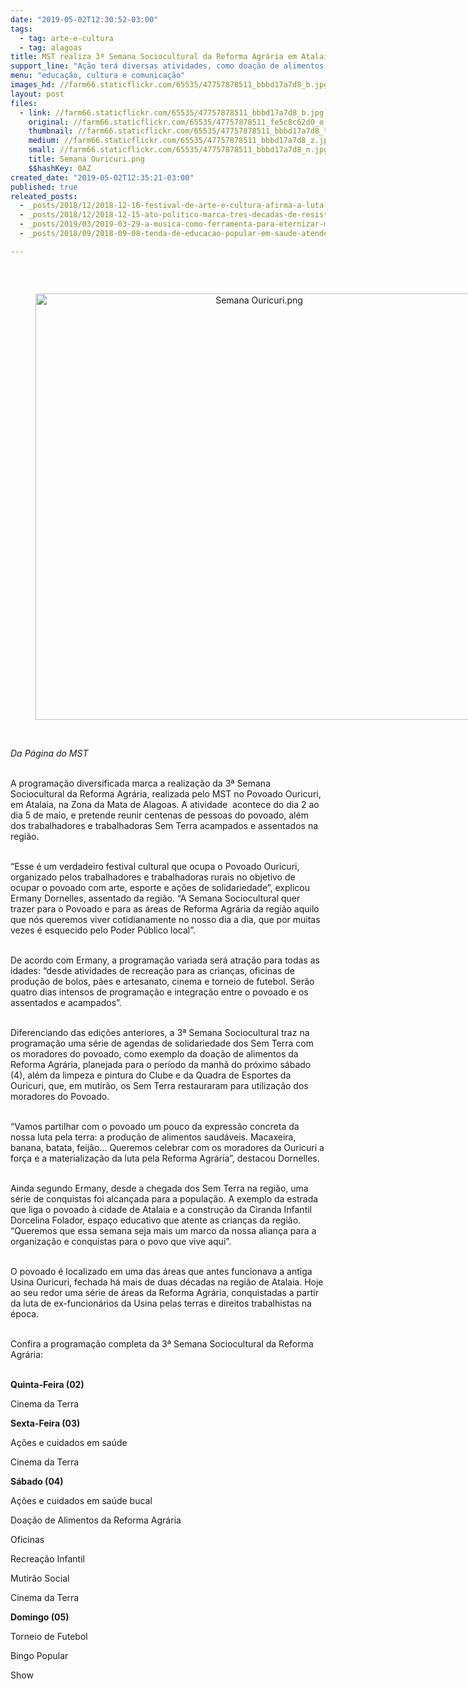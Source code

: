```yaml
---
date: "2019-05-02T12:30:52-03:00"
tags:
  - tag: arte-e-cultura
  - tag: alagoas
title: MST realiza 3ª Semana Sociocultural da Reforma Agrária em Atalaia
support_line: "Ação terá diversas atividades, como doação de alimentos da Reforma Agrária, torneio de futebol, oficinas, shows e bingo"
menu: "educação, cultura e comunicação"
images_hd: //farm66.staticflickr.com/65535/47757878511_bbbd17a7d8_b.jpg
layout: post
files:
  - link: //farm66.staticflickr.com/65535/47757878511_bbbd17a7d8_b.jpg
    original: //farm66.staticflickr.com/65535/47757878511_fe5c8c62d0_o.png
    thumbnail: //farm66.staticflickr.com/65535/47757878511_bbbd17a7d8_t.jpg
    medium: //farm66.staticflickr.com/65535/47757878511_bbbd17a7d8_z.jpg
    small: //farm66.staticflickr.com/65535/47757878511_bbbd17a7d8_n.jpg
    title: Semana Ouricuri.png
    $$hashKey: 0AZ
created_date: "2019-05-02T12:35:21-03:00"
published: true
releated_posts:
  - _posts/2018/12/2018-12-16-festival-de-arte-e-cultura-afirma-a-luta-e-resistencia-da-classe-trabalhadora.md
  - _posts/2018/12/2018-12-15-ato-politico-marca-tres-decadas-de-resistencia-do-mst-em-minas-gerais.md
  - _posts/2019/03/2019-03-29-a-musica-como-ferramenta-para-eternizar-momentos-da-historia.md
  - _posts/2018/09/2018-09-08-tenda-de-educacao-popular-em-saude-atende-mais-de-50-pessoas-por-dia-na-feira-da-reforma-agraria-em-maceio.md

---
```

<p>&nbsp;</p>

<div style="text-align:center">
<figure class="image" style="display:inline-block"><img alt="Semana Ouricuri.png" height="682" src="//farm66.staticflickr.com/65535/47757878511_bbbd17a7d8_b.jpg" width="700" />
<figcaption></figcaption>
</figure>
</div>

<p><br />
<em>Da P&aacute;gina do MST</em><br />
&nbsp;</p>

<p>A programa&ccedil;&atilde;o diversificada marca a realiza&ccedil;&atilde;o da 3&ordf; Semana Sociocultural da Reforma Agr&aacute;ria, realizada pelo MST no Povoado Ouricuri, em Atalaia, na Zona da Mata de Alagoas. A atividade&nbsp; acontece do dia 2 ao dia 5 de maio, e pretende reunir centenas de pessoas do povoado, al&eacute;m dos trabalhadores e trabalhadoras Sem Terra acampados e assentados na regi&atilde;o.<br />
&nbsp;</p>

<p>&ldquo;Esse &eacute; um verdadeiro festival cultural que ocupa o Povoado Ouricuri, organizado pelos trabalhadores e trabalhadoras rurais no objetivo de ocupar o povoado com arte, esporte e a&ccedil;&otilde;es de solidariedade&rdquo;, explicou Ermany Dornelles, assentado da regi&atilde;o. &ldquo;A Semana Sociocultural quer trazer para o Povoado e para as &aacute;reas de Reforma Agr&aacute;ria da regi&atilde;o aquilo que n&oacute;s queremos viver cotidianamente no nosso dia a dia, que por muitas vezes &eacute; esquecido pelo Poder P&uacute;blico local&rdquo;.<br />
&nbsp;</p>

<p>De acordo com Ermany, a programa&ccedil;&atilde;o variada ser&aacute; atra&ccedil;&atilde;o para todas as idades: &ldquo;desde atividades de recrea&ccedil;&atilde;o para as crian&ccedil;as, oficinas de produ&ccedil;&atilde;o de bolos, p&atilde;es e artesanato, cinema e torneio de futebol. Ser&atilde;o quatro dias intensos de programa&ccedil;&atilde;o e integra&ccedil;&atilde;o entre o povoado e os assentados e acampados&rdquo;.<br />
&nbsp;</p>

<p>Diferenciando das edi&ccedil;&otilde;es anteriores, a 3&ordf; Semana Sociocultural traz na programa&ccedil;&atilde;o uma s&eacute;rie de agendas de solidariedade dos Sem Terra com os moradores do povoado, como exemplo da doa&ccedil;&atilde;o de alimentos da Reforma Agr&aacute;ria, planejada para o per&iacute;odo da manh&atilde; do pr&oacute;ximo s&aacute;bado (4), al&eacute;m da limpeza e pintura do Clube e da Quadra de Esportes da Ouricuri, que, em mutir&atilde;o, os Sem Terra restauraram para utiliza&ccedil;&atilde;o dos moradores do Povoado.<br />
&nbsp;</p>

<p>&ldquo;Vamos partilhar com o povoado um pouco da express&atilde;o concreta da nossa luta pela terra: a produ&ccedil;&atilde;o de alimentos saud&aacute;veis. Macaxeira, banana, batata, feij&atilde;o... Queremos celebrar com os moradores da Ouricuri a for&ccedil;a e a materializa&ccedil;&atilde;o da luta pela Reforma Agr&aacute;ria&rdquo;, destacou Dornelles.<br />
&nbsp;</p>

<p>Ainda segundo Ermany, desde a chegada dos Sem Terra na regi&atilde;o, uma s&eacute;rie de conquistas foi alcan&ccedil;ada para a popula&ccedil;&atilde;o. A exemplo da estrada que liga o povoado &agrave; cidade de Atalaia e a constru&ccedil;&atilde;o da Ciranda Infantil Dorcelina Folador, espa&ccedil;o educativo que atente as crian&ccedil;as da regi&atilde;o. &ldquo;Queremos que essa semana seja mais um marco da nossa alian&ccedil;a para a organiza&ccedil;&atilde;o e conquistas para o povo que vive aqui&rdquo;.<br />
&nbsp;</p>

<p>O povoado &eacute; localizado em uma das &aacute;reas que antes funcionava a antiga Usina Ouricuri, fechada h&aacute; mais de duas d&eacute;cadas na regi&atilde;o de Atalaia. Hoje ao seu redor uma s&eacute;rie de &aacute;reas da Reforma Agr&aacute;ria, conquistadas a partir da luta de ex-funcion&aacute;rios da Usina pelas terras e direitos trabalhistas na &eacute;poca.<br />
&nbsp;</p>

<p>Confira a programa&ccedil;&atilde;o completa da 3&ordf; Semana Sociocultural da Reforma Agr&aacute;ria:<br />
&nbsp;</p>

<p><strong>Quinta-Feira (02)</strong></p>

<p>Cinema da Terra</p>

<p><strong>Sexta-Feira (03)</strong></p>

<p>A&ccedil;&otilde;es e cuidados em sa&uacute;de</p>

<p>Cinema da Terra</p>

<p><strong>S&aacute;bado (04)</strong></p>

<p>A&ccedil;&otilde;es e cuidados em sa&uacute;de bucal</p>

<p>Doa&ccedil;&atilde;o de Alimentos da Reforma Agr&aacute;ria</p>

<p>Oficinas</p>

<p>Recrea&ccedil;&atilde;o Infantil</p>

<p>Mutir&atilde;o Social</p>

<p>Cinema da Terra</p>

<p><strong>Domingo (05)</strong></p>

<p>Torneio de Futebol</p>

<p>Bingo Popular</p>

<p>Show</p>

<p>&nbsp;</p>

<p>&nbsp;</p>
